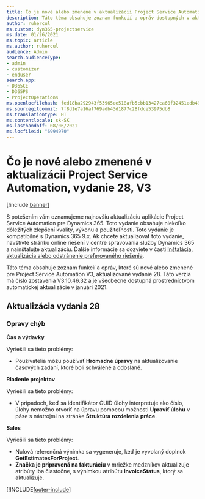 ```yaml
---
title: Čo je nové alebo zmenené v aktualizácii Project Service Automation, vydanie 28, V3
description: Táto téma obsahuje zoznam funkcií a opráv dostupných v aktualizácii Project Service Automation, vydanie 28, V3
author: ruhercul
ms.custom: dyn365-projectservice
ms.date: 01/26/2021
ms.topic: article
ms.author: ruhercul
audience: Admin
search.audienceType:
- admin
- customizer
- enduser
search.app:
- D365CE
- D365PS
- ProjectOperations
ms.openlocfilehash: fed18ba292943f53965ee518afb5cbb13427ca60f32451edb49f67e6f10d24fe
ms.sourcegitcommit: 7f8d1e7a16af769adb43d1877c28fdce53975db8
ms.translationtype: HT
ms.contentlocale: sk-SK
ms.lasthandoff: 08/06/2021
ms.locfileid: "6994970"
---
```

# <a name="whats-new-or-changed-in-project-service-automation-update-release-28-v3"></a>Čo je nové alebo zmenené v aktualizácii Project Service Automation, vydanie 28, V3

[!include [banner](../includes/psa-now-project-operations.md)]

S potešením vám oznamujeme najnovšiu aktualizáciu aplikácie Project Service Automation pre Dynamics 365. Toto vydanie obsahuje niekoľko dôležitých zlepšení kvality, výkonu a použiteľnosti. Toto vydanie je kompatibilné s Dynamics 365 9.x. Ak chcete aktualizovať toto vydanie, navštívte stránku online riešení v centre spravovania služby Dynamics 365 a nainštalujte aktualizáciu. Ďalšie informácie sa dozviete v časti [Inštalácia, aktualizácia alebo odstránenie preferovaného riešenia](/power-platform/admin/install-remove-preferred-solution).

Táto téma obsahuje zoznam funkcií a opráv, ktoré sú nové alebo zmenené pre Project Service Automation V3, aktualizované vydanie 28. Táto verzia má číslo zostavenia V3.10.46.32 a je všeobecne dostupná prostredníctvom automatickej aktualizácie v januári 2021.

## <a name="update-release-28"></a>Aktualizácia vydania 28

### <a name="bug-fixes"></a>Opravy chýb

**Čas a výdavky**

Vyriešili sa tieto problémy:

- Používatelia môžu používať **Hromadné úpravy** na aktualizovanie časových zadaní, ktoré boli schválené a odoslané.

**Riadenie projektov**

Vyriešili sa tieto problémy:

- V prípadoch, keď sa identifikátor GUID úlohy interpretuje ako číslo, úlohy nemožno otvoriť na úpravu pomocou možnosti **Upraviť úlohu** v páse s nástrojmi na stránke **Štruktúra rozdelenia práce**.

**Sales**

Vyriešili sa tieto problémy:

- Nulová referenčná výnimka sa vygeneruje, keď je vyvolaný doplnok **GetEstimatesForProject**.
- **Značka je pripravená na fakturáciu** v mriežke medzníkov aktualizuje atribúty iba čiastočne, s výnimkou atribútu **InvoiceStatus**, ktorý sa aktualizuje.



[!INCLUDE[footer-include](../includes/footer-banner.md)]